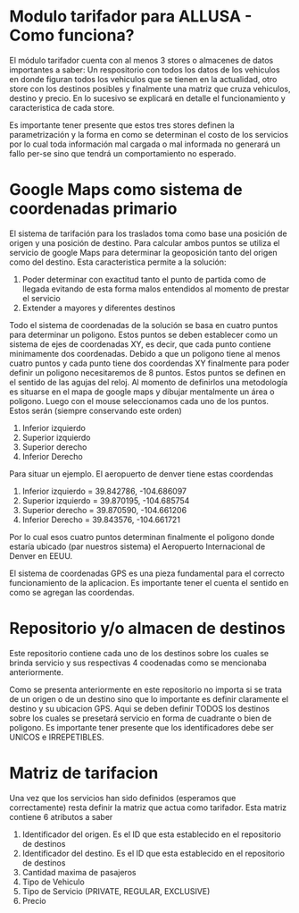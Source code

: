 # Modulo tarifador para ALLUSA - Como funciona? 
El módulo tarifador cuenta con al menos 3 stores o almacenes de datos importantes a saber: Un respositorio con todos los datos de los vehiculos en donde figuran todos los vehiculos que se tienen en la actualidad, otro store con los destinos posibles y finalmente una matriz que cruza vehiculos, destino y precio. En lo sucesivo se explicará en detalle el funcionamiento y caracteristica de cada store. 

Es importante tener presente que estos tres stores definen la parametrización y la forma en como se determinan el costo de los servicios por lo cual toda información mal cargada o mal informada no generará un fallo per-se sino que tendrá un comportamiento no esperado.


# Google Maps como sistema de coordenadas primario 
El sistema de tarifación para los traslados toma como base una posición de origen y una posición de destino. Para calcular ambos puntos se utiliza el servicio de google Maps para determinar la geoposición tanto del origen como del destino. Esta caracteristica permite a la solución:

1. Poder determinar con exactitud tanto el punto de partida como de llegada evitando de esta forma malos entendidos al momento de prestar el servicio
2. Extender a mayores y diferentes destinos 

Todo el sistema de coordenadas de la solución se basa en cuatro puntos para determinar un poligono. Estos puntos se deben establecer como un sistema de ejes de coordenadas XY, es decir, que cada punto contiene minimamente dos coordenadas. Debido a que un poligono tiene al menos cuatro puntos y cada punto tiene dos coordendas XY finalmente para poder definir un poligono necesitaremos de 8 puntos. Estos puntos se definen en el sentido de las agujas del reloj. Al momento de definirlos una metodología es situarse en el mapa de google maps y dibujar mentalmente un área o poligono. Luego con el mouse seleccionamos cada uno de los puntos. Estos serán (siempre conservando este orden) 

1. Inferior izquierdo 
2. Superior izquierdo
3. Superior derecho
4. Inferior Derecho 

Para situar un ejemplo. El aeropuerto de denver tiene estas coordendas 

1. Inferior izquierdo = 39.842786, -104.686097 
2. Superior izquierdo = 39.870195, -104.685754 
3. Superior derecho   = 39.870590, -104.661206
4. Inferior Derecho   = 39.843576, -104.661721

Por lo cual esos cuatro puntos determinan finalmente el poligono donde estaría ubicado (par nuestros sistema) el Aeropuerto Internacional de Denver en EEUU. 

El sistema de coordenadas GPS es una pieza fundamental para el correcto funcionamiento de la aplicacion. Es importante tener el cuenta el sentido en como se agregan las coordendas. 

# Repositorio y/o almacen de destinos 

Este repositorio contiene cada uno de los destinos sobre los cuales se brinda servicio y sus respectivas 4 coodenadas como se mencionaba anteriormente. 


Como se presenta anteriormente en este repositorio no importa si se trata de un origen o de un destino sino que lo importante es definir claramente el destino y su ubicacion GPS. Aqui se deben definir TODOS los destinos sobre los cuales se presetará servicio en forma de cuadrante o bien de poligono.  Es importante tener presente que los identificadores debe ser UNICOS e IRREPETIBLES.

# Matriz de tarifacion
Una vez que los servicios han sido definidos (esperamos que correctamente) resta definir la matriz que actua como tarifador. Esta matriz contiene 6 atributos a saber 

1. Identificador del origen. Es el ID que esta establecido en el repositorio de destinos 
2. Identificador del destino. Es el ID que esta establecido en el repositorio de destinos
3. Cantidad maxima de pasajeros 
4. Tipo de Vehiculo
5. Tipo de Servicio (PRIVATE, REGULAR, EXCLUSIVE) 
6. Precio
